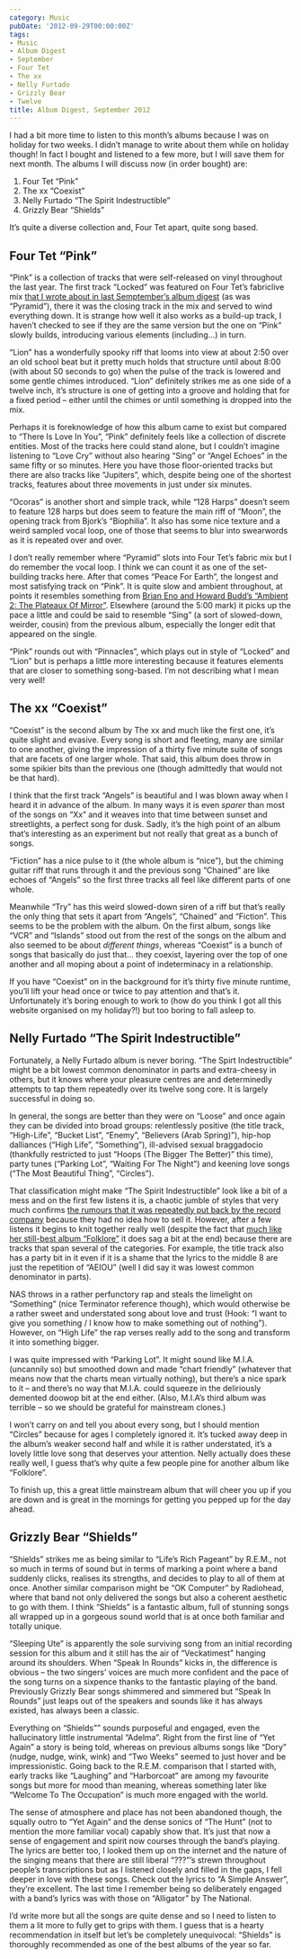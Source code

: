 ```yaml
---
category: Music
pubDate: '2012-09-29T00:00:00Z'
tags:
- Music
- Album Digest
- September
- Four Tet
- The xx
- Nelly Furtado
- Grizzly Bear
- Twelve
title: Album Digest, September 2012
---
```

I had a bit more time to listen to this month’s albums because I was on holiday for two weeks. I didn’t manage to write about them while on holiday though! In fact I bought and listened to a few more, but I will save them for next month. The albums I will discuss now (in order bought) are:

1. Four Tet “Pink”
2. The xx “Coexist”
3. Nelly Furtado “The Spirit Indestructible”
4. Grizzly Bear “Shields”

It’s quite a diverse collection and, Four Tet apart, quite song based.

## Four Tet “Pink”

“Pink” is a collection of tracks that were self-released on vinyl throughout the last year. The first track “Locked” was featured on Four Tet’s fabriclive mix [that I wrote about in last Semptember’s album digest](album-digest-september-2011) (as was “Pyramid”), there it was the closing track in the mix and served to wind everything down. It is strange how well it also works as a build-up track, I haven’t checked to see if they are the same version but the one on “Pink” slowly builds, introducing various elements (including…) in turn.

“Lion” has a wonderfully spooky riff that looms into view at about 2:50 over an old school beat but it pretty much holds that structure until about 8:00 (with about 50 seconds to go) when the pulse of the track is lowered and some gentle chimes introduced. “Lion” definitely strikes me as one side of a twelve inch, it’s structure is one of getting into a groove and holding that for a fixed period – either until the chimes or until something is dropped into the mix.

Perhaps it is foreknowledge of how this album came to exist but compared to “There Is Love In You”, “Pink” definitely feels like a collection of discrete entities. Most of the tracks here could stand alone, but I couldn’t imagine listening to “Love Cry” without also hearing “Sing” or “Angel Echoes” in the same fifty or so minutes. Here you have those floor-oriented tracks but there are also tracks like “Jupiters”, which, despite being one of the shortest tracks, features about three movements in just under six minutes.

“Ocoras” is another short and simple track, while “128 Harps” doesn’t seem to feature 128 harps but does seem to feature the main riff of “Moon”, the opening track from Bjork’s “Biophilia”. It also has some nice texture and a weird sampled vocal loop, one of those that seems to blur into swearwords as it is repeated over and over.

I don’t really remember where “Pyramid” slots into Four Tet’s fabric mix but I do remember the vocal loop. I think we can count it as one of the set-building tracks here. After that comes “Peace For Earth”, the longest and most satisfying track on “Pink”. It is quite slow and ambient throughout, at points it resembles something from [Brian Eno and Howard Budd’s “Ambient 2: The Plateaux Of Mirror”](uc16). Elsewhere (around the 5:00 mark) it picks up the pace a little and could be said to resemble “Sing” (a sort of slowed-down, weirder, cousin) from the previous album, especially the longer edit that appeared on the single.

“Pink” rounds out with “Pinnacles”, which plays out in style of “Locked” and “Lion” but is perhaps a little more interesting because it features elements that are closer to something song-based. I’m not describing what I mean very well!

## The xx “Coexist”

“Coexist” is the second album by The xx and much like the first one, it’s quite slight and evasive. Every song is short and fleeting, many are similar to one another, giving the impression of a thirty five minute suite of songs that are facets of one larger whole. That said, this album does throw in some spikier bits than the previous one (though admittedly that would not be that hard).

I think that the first track “Angels” is beautiful and I was blown away when I heard it in advance of the album. In many ways it is even _sparer_ than most of the songs on “Xx” and it weaves into that time between sunset and streetlights, a perfect song for dusk. Sadly, it’s the high point of an album that’s interesting as an experiment but not really that great as a bunch of songs.

“Fiction” has a nice pulse to it (the whole album is “nice”), but the chiming guitar riff that runs through it and the previous song “Chained” are like echoes of “Angels” so the first three tracks all feel like different parts of one whole.

Meanwhile “Try” has this weird slowed-down siren of a riff but that’s really the only thing that sets it apart from “Angels”, “Chained” and “Fiction”. This seems to be the problem with the album. On the first album, songs like “VCR” and “Islands” stood out from the rest of the songs on the album and also seemed to be about _different things_, whereas “Coexist” is a bunch of songs that basically do just that… they coexist, layering over the top of one another and all moping about a point of indeterminacy in a relationship.

If you have “Coexist” on in the background for it’s thirty five minute runtime, you’ll lift your head once or twice to pay attention and that’s it. Unfortunately it’s boring enough to work to (how do you think I got all this website organised on my holiday?!) but too boring to fall asleep to.

## Nelly Furtado “The Spirit Indestructible”

Fortunately, a Nelly Furtado album is never boring. “The Spirt Indestructible” might be a bit lowest common denominator in parts and extra-cheesy in others, but it knows where your pleasure centres are and determinedly attempts to tap them repeatedly over its twelve song core. It is largely successful in doing so.

In general, the songs are better than they were on “Loose” and once again they can be divided into broad groups: relentlessly positive (the title track, “High-Life”, “Bucket List”, “Enemy”, “Believers (Arab Spring)”), hip-hop dalliances (“High Life”, “Something”), ill-advised sexual braggadocio (thankfully restricted to just “Hoops (The Bigger The Better)” this time), party tunes (“Parking Lot”, “Waiting For The Night”) and keening love songs (“The Most Beautiful Thing”, “Circles”).

That classification might make “The Spirit Indestructible” look like a bit of a mess and on the first few listens it is, a chaotic jumble of styles that very much confirms [the rumours that it was repeatedly put back by the record company](http://www.contactmusic.com/news/nelly-furtado-album-delayed_1329454) because they had no idea how to sell it. However, after a few listens it begins to knit together really well (despite the fact that [much like her still-best album “Folklore”](uc20) it does sag a bit at the end) because there are tracks that span several of the categories. For example, the title track also has a party bit in it even if it is a shame that the lyrics to the middle 8 are just the repetition of “AEIOU” (well I did say it was lowest common denominator in parts).

NAS throws in a rather perfunctory rap and steals the limelight on “Something” (nice Terminator reference though), which would otherwise be a rather sweet and understated song about love and trust (Hook: “I want to give you something / I know how to make something out of nothing”). However, on “High Life” the rap verses really add to the song and transform it into something bigger.

I was quite impressed with “Parking Lot”. It might sound like M.I.A. (uncannily so) but smoothed down and made “chart friendly” (whatever that means now that the charts mean virtually nothing), but there’s a nice spark to it – and there’s no way that M.I.A. could squeeze in the deliriously demented doowop bit at the end either. (Also, M.I.A’s third album was terrible – so we should be grateful for mainstream clones.)

I won’t carry on and tell you about every song, but I should mention “Circles” because for ages I completely ignored it. It’s tucked away deep in the album’s weaker second half and while it is rather understated, it’s a lovely little love song that deserves your attention. Nelly actually does these really well, I guess that’s why quite a few people pine for another album like “Folklore”.

To finish up, this a great little mainstream album that will cheer you up if you are down and is great in the mornings for getting you pepped up for the day ahead.

## Grizzly Bear “Shields”

“Shields” strikes me as being similar to “Life’s Rich Pageant” by R.E.M., not so much in terms of sound but in terms of marking a point where a band suddenly clicks, realises its strengths, and decides to play to all of them at once. Another similar comparison might be “OK Computer” by Radiohead, where that band not only delivered the songs but also a coherent aesthetic to go with them. I think “Shields” is a fantastic album, full of stunning songs all wrapped up in a gorgeous sound world that is at once both familiar and totally unique.

“Sleeping Ute” is apparently the sole surviving song from an initial recording session for this album and it still has the air of “Veckatimest” hanging around its shoulders. When “Speak In Rounds” kicks in, the difference is obvious – the two singers’ voices are much more confident and the pace of the song turns on a sixpence thanks to the fantastic playing of the band. Previously Grizzly Bear songs shimmered and simmered but “Speak In Rounds” just leaps out of the speakers and sounds like it has always existed, has always been a classic.

Everything on “Shields”” sounds purposeful and engaged, even the hallucinatory little instrumental “Adelma”. Right from the first line of “Yet Again” a story is being told, whereas on previous albums songs like “Dory” (nudge, nudge, wink, wink) and “Two Weeks” seemed to just hover and be impressionistic. Going back to the R.E.M. comparison that I started with, early tracks like “Laughing” and “Harborcoat” are among my favourite songs but more for mood than meaning, whereas something later like “Welcome To The Occupation” is much more engaged with the world.

The sense of atmosphere and place has not been abandoned though, the squally outro to “Yet Again” and the dense sonics of “The Hunt” (not to mention the more familiar vocal) capably show that. It’s just that now a sense of engagement and spirit now courses through the band’s playing. The lyrics are better too, I looked them up on the internet and the nature of the singing means that there are still liberal “???”’s strewn throughout people’s transcriptions but as I listened closely and filled in the gaps, I fell deeper in love with these songs. Check out the lyrics to “A Simple Answer”, they’re excellent. The last time I remember being so deliberately engaged with a band’s lyrics was with those on “Alligator” by The National.

I’d write more but all the songs are quite dense and so I need to listen to them a lit more to fully get to grips with them. I guess that is a hearty recommendation in itself but let’s be completely unequivocal: “Shields” is thoroughly recommended as one of the best albums of the year so far.